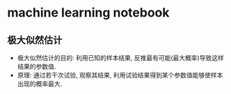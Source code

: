 # machine learning notebook

## 极大似然估计
* 极大似然估计的目的: 利用已知的样本结果, 反推最有可能(最大概率)导致这样结果的参数值.
* 原理: 通过若干次试验, 观察其结果, 利用试验结果得到某个参数值能够使样本出现的概率最大.